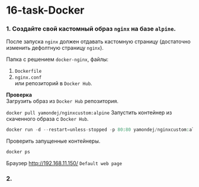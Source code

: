 # 16-task-Docker


### 1. Создайте свой кастомный образ `nginx` на базе `alpine`. 
После запуска `nginx` должен отдавать кастомную страницу (достаточно изменить дефолтную страницу `nginx`).  

Папка с решением `docker-nginx`, файлы:
1. `Dockerfile`
2. `nginx.conf`  
или репозиторий в `Docker Hub`.  

__Проверка__  
Загрузить образ из `Docker Hub` репозитория.

`docker pull yamondej/nginxcustom:alpine`
Запустить контейнер из скаченного образа с `Docker Hub`.  
```php
docker run -d --restart=unless-stopped -p 80:80 yamondej/nginxcustom:alpine
```
Проверить запущенные контейнеры.
```php
docker ps
```
Браузер http://192.168.11.150/
`Default web page`


### 2. 
